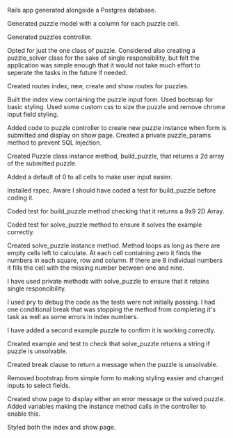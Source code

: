Rails app generated alongside a Postgres database.

Generated puzzle model with a column for each puzzle cell.

Generated puzzles controller.

Opted for just the one class of puzzle. Considered also creating a puzzle_solver class for the sake of single responsibility, but felt the application was simple enough that it would not take much effort to seperate the tasks in the future if needed.

Created routes index, new, create and show routes for puzzles.

Built the index view containing the puzzle input form. Used bootsrap for basic styling. Used some custom css to size the puzzle and remove chrome input field styling.

Added code to puzzle controller to create new puzzle instance when form is submitted and display on show page. Created a private puzzle_params method to prevent SQL Injection.

Created Puzzle class instance method, build_puzzle, that returns a 2d array of the submitted puzzle.

Added a default of 0 to all cells to make user input easier.

Installed rspec. Aware I should have coded a test for build_puzzle before coding it.

Coded test for build_puzzle method checking that it returns a 9x9 2D Array.

Coded test for solve_puzzle method to ensure it solves the example correctly.

Created solve_puzzle instance method. Method loops as long as there are empty cells left to calculate. At each cell containing zero it finds the numbers in each square, row and column. If there are 8 individual numbers it fills the cell with the missing number between one and nine.

I have used private methods with solve_puzzle to ensure that it retains single responcibility.

I used pry to debug the code as the tests were not initially passing. I had one conditional break that was stopping the method from completing it's task as well as some errors in index numbers.

I have added a second example puzzle to confirm it is working correctly.

Created example and test to check that solve_puzzle returns a string if puzzle is unsolvable.

Created break clause to return a message when the puzzle is unsolvable.

Removed bootstrap from simple form to making styling easier and changed inputs to select fields.

Created show page to display either an error message or the solved puzzle. Added variables making the instance method calls in the controller to enable this.

Styled both the index and show page.

